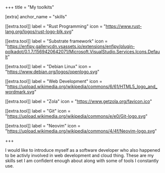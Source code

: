+++
title = "My toolkits"

[extra]
anchor_name = "skills"

[[extra.tool]]
label = "Rust Programming"
icon = "https://www.rust-lang.org/logos/rust-logo-blk.svg"

[[extra.tool]]
label = "Substrate framework"
icon = "https://enfipy.gallerycdn.vsassets.io/extensions/enfipy/plugin-polkadot/0.1.7/1569420642071/Microsoft.VisualStudio.Services.Icons.Default"

[[extra.tool]]
label = "Debian Linux"
icon = "https://www.debian.org/logos/openlogo.svg"

[[extra.tool]]
label = "Web Development"
icon = "https://upload.wikimedia.org/wikipedia/commons/6/61/HTML5_logo_and_wordmark.svg"

[[extra.tool]]
label = "Zola"
icon = "https://www.getzola.org/favicon.ico"

[[extra.tool]]
label = "Git"
icon = "https://upload.wikimedia.org/wikipedia/commons/e/e0/Git-logo.svg"

[[extra.tool]]
label = "Neovim"
icon = "https://upload.wikimedia.org/wikipedia/commons/4/4f/Neovim-logo.svg"

+++

I would like to introduce myself as a software developer who also happened to be activly involved in web development and cloud thing.
These are my skills set I am confident enough about along with some of tools I constantly use.
